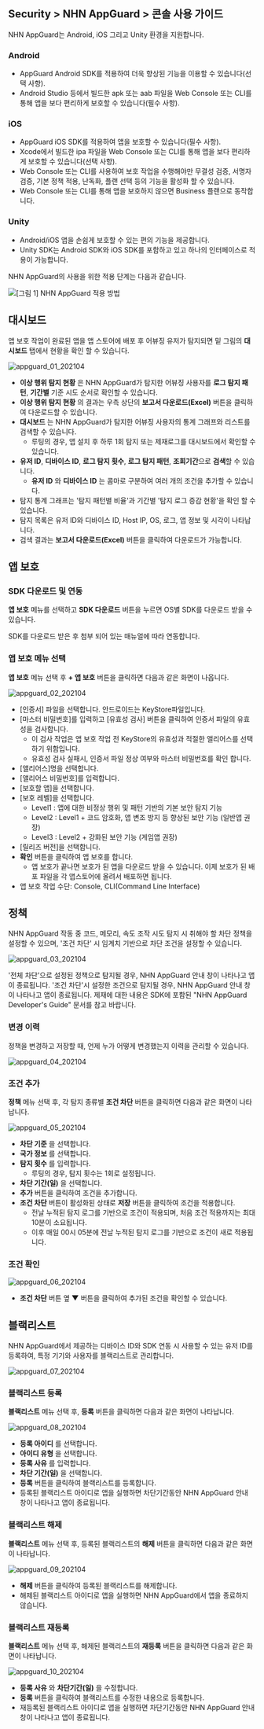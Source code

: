 ## Security > NHN AppGuard > 콘솔 사용 가이드

NHN AppGuard는 Android, iOS 그리고 Unity 환경을 지원합니다.

### Android

* AppGuard Android SDK를 적용하여 더욱 향상된 기능을 이용할 수 있습니다(선택 사항).
* Android Studio 등에서 빌드한 apk 또는 aab 파일을 Web Console 또는 CLI를 통해 앱을 보다 편리하게 보호할 수 있습니다(필수 사항).

### iOS

* AppGuard iOS SDK를 적용하여 앱을 보호할 수 있습니다(필수 사항).
* Xcode에서 빌드한 ipa 파일을 Web Console 또는 CLI를 통해 앱을 보다 편리하게 보호할 수 있습니다(선택 사항).
* Web Console 또는 CLI를 사용하여 보호 작업을 수행해야만 무결성 검증, 서명자 검증, 기본 정책 적용, 난독화, 플랜 선택 등의 기능을 활성화 할 수 있습니다.
* Web Console 또는 CLI를 통해 앱을 보호하지 않으면 Business 플랜으로 동작합니다.

### Unity

* Android/iOS 앱을 손쉽게 보호할 수 있는 편의 기능을 제공합니다.
* Unity SDK는 Android SDK와 iOS SDK를 포함하고 있고 하나의 인터페이스로 적용이 가능합니다.

NHN AppGuard의 사용을 위한 적용 단계는 다음과 같습니다.

![[그림 1] NHN AppGuard 적용 방법](http://static.toastoven.net/prod_appguard/AppGuard_3_overview01.png)

## 대시보드

앱 보호 작업이 완료된 앱을 앱 스토어에 배포 후 어뷰징 유저가 탐지되면 밑 그림의 **대시보드** 탭에서 현황을 확인 할 수 있습니다.

![appguard_01_202104](http://image.toast.com/aaaaaha/console-guide/1_1_%EB%8C%80%EC%8B%9C%EB%B3%B4%EB%93%9C_ko.png)

- **이상 행위 탐지 현황** 은 NHN AppGuard가 탐지한 어뷰징 사용자를 **로그 탐지 패턴**, **기간별** 기준 시도 순서로 확인할 수 있습니다.
- **이상 행위 탐지 현황** 의 결과는 우측 상단의 **보고서 다운로드(Excel)** 버튼을 클릭하여 다운로드할 수 있습니다.
- **대시보드** 는 NHN AppGuard가 탐지한 어뷰징 사용자의 통계 그래프와 리스트를 검색할 수 있습니다.
    - 루팅의 경우, 앱 설치 후 하루 1회 탐지 또는 제재로그를 대시보드에서 확인할 수 있습니다.
- **유저 ID**, **디바이스 ID**, **로그 탐지 횟수**, **로그 탐지 패턴**, **조회기간**으로 **검색**할 수 있습니다.
    - **유저 ID** 와 **디바이스 ID** 는 콤마로 구분하여 여러 개의 조건을 추가할 수 있습니다.
- 탐지 통계 그래프는 '탐지 패턴별 비율'과 기간별 '탐지 로그 증감 현황'을 확인 할 수 있습니다.
- 탐지 목록은 유저 ID와 디바이스 ID, Host IP, OS, 로그, 앱 정보 및 시각이 나타납니다.
- 검색 결과는 **보고서 다운로드(Excel)** 버튼을 클릭하여 다운로드가 가능합니다.

## 앱 보호

### SDK 다운로드 및 연동

**앱 보호** 메뉴를 선택하고 **SDK 다운로드** 버튼을 누르면 OS별 SDK를 다운로드 받을 수 있습니다.

SDK를 다운로드 받은 후 첨부 되어 있는 매뉴얼에 따라 연동합니다.

### 앱 보호 메뉴 선택

**앱 보호** 메뉴 선택 후 **+ 앱 보호** 버튼을 클릭하면 다음과 같은 화면이 나옵니다.

![appguard_02_202104](http://image.toast.com/aaaaaha/console-guide/2_1_%EC%95%B1%EB%B3%B4%ED%98%B8_ko.png)

* [인증서] 파일을 선택합니다. 안드로이드는 KeyStore파일입니다.
* [마스터 비밀번호]를 입력하고 [유효성 검사] 버튼을 클릭하여 인증서 파일의 유효성을 검사합니다.
    - 이 검사 작업은 앱 보호 작업 전 KeyStore의 유효성과 적절한 앨리어스를 선택하기 위함입니다.
    - 유효성 검사 실패시, 인증서 파일 정상 여부와 마스터 비밀번호를 확인 합니다.
* [앨리어스]명을 선택합니다.
* [앨리어스 비밀번호]를 입력합니다.
* [보호할 앱]을 선택합니다.
* [보호 레벨]을 선택합니다.
    - Level1 : 앱에 대한 비정상 행위 및 패턴 기반의 기본 보안 탐지 기능
    - Level2 : Level1 + 코드 암호화, 앱 변조 방지 등 향상된 보안 기능 (일반앱 권장)
    - Level3 : Level2 + 강화된 보안 기능 (게임앱 권장)
* [릴리즈 버전]을 선택합니다.
* **확인** 버튼을 클릭하여 앱 보호를 합니다.
    - 앱 보호가 끝나면 보호가 된 앱을 다운로드 받을 수 있습니다. 이제 보호가 된 배포 파일을 각 앱스토어에 올려서 배포하면 됩니다.
* 앱 보호 작업 수단: Console, CLI(Command Line Interface)

## 정책

NHN AppGuard 작동 중 코드, 메모리, 속도 조작 시도 탐지 시 취해야 할 차단 정책을 설정할 수 있으며, '조건 차단' 시 임계치 기반으로 차단 조건을 설정할 수 있습니다.

![appguard_03_202104](http://image.toast.com/aaaaaha/console-guide/3_1_%EC%A0%95%EC%B1%85_ko.png)

'전체 차단'으로 설정된 정책으로 탐지될 경우, NHN AppGuard 안내 창이 나타나고 앱이 종료됩니다.
'조건 차단'시 설정한 조건으로 탐지될 경우, NHN AppGuard 안내 창이 나타나고 앱이 종료됩니다.
제재에 대한 내용은 SDK에 포함된 "NHN AppGuard Developer's Guide" 문서를 참고 바랍니다.

### 변경 이력

정책을 변경하고 저장할 때, 언제 누가 어떻게 변경했는지 이력을 관리할 수 있습니다.

![appguard_04_202104](http://image.toast.com/aaaaaha/console-guide/3_2_%EC%A0%95%EC%B1%85%20%EB%B3%80%EA%B2%BD%EC%9D%B4%EB%A0%A5_ko.png)

### 조건 추가

**정책** 메뉴 선택 후, 각 탐지 종류별 **조건 차단** 버튼을 클릭하면 다음과 같은 화면이 나타납니다.

![appguard_05_202104](http://image.toast.com/aaaaaha/console-guide/3_3_%EC%A0%95%EC%B1%85%20%EC%A1%B0%EA%B1%B4%EC%B6%94%EA%B0%80_ko.png)

* **차단 기준** 을 선택합니다.
* **국가 정보** 를 선택합니다.
* **탐지 횟수** 를 입력합니다.
    - 루팅의 경우, 탐지 횟수는 1회로 설정됩니다.
* **차단 기간(일)** 을 선택합니다.
* **추가** 버튼을 클릭하여 조건을 추가합니다.
* **조건 차단** 버튼이 활성화된 상태로 **저장** 버튼을 클릭하여 조건을 적용합니다.
    - 전날 누적된 탐지 로그를 기반으로 조건이 적용되며, 처음 조건 적용까지는 최대 10분이 소요됩니다.
    - 이후 매일 00시 05분에 전날 누적된 탐지 로그를 기반으로 조건이 새로 적용됩니다.

### 조건 확인

![appguard_06_202104](http://image.toast.com/aaaaaha/console-guide/3_4_%EC%A0%95%EC%B1%85%20%EC%A1%B0%EA%B1%B4%ED%99%95%EC%9D%B8_ko.png)

* **조건 차단** 버튼 옆 **▼** 버튼을 클릭하여 추가된 조건을 확인할 수 있습니다.

## 블랙리스트

NHN AppGuard에서 제공하는 디바이스 ID와 SDK 연동 시 사용할 수 있는 유저 ID를 등록하여, 특정 기기와 사용자를 블랙리스트로 관리합니다.

![appguard_07_202104](http://image.toast.com/aaaaaha/console-guide/4_1_%EB%B8%94%EB%9E%99%EB%A6%AC%EC%8A%A4%ED%8A%B8_ko.png)

### 블랙리스트 등록

**블랙리스트** 메뉴 선택 후, **등록** 버튼을 클릭하면 다음과 같은 화면이 나타납니다.

![appguard_08_202104](http://image.toast.com/aaaaaha/console-guide/4_2_%EB%B8%94%EB%9E%99%EB%A6%AC%EC%8A%A4%ED%8A%B8%20%EB%93%B1%EB%A1%9D_ko.png)

* **등록 아이디** 를 선택합니다.
* **아이디 유형** 을 선택합니다.
* **등록 사유** 를 입력합니다.
* **차단 기간(일)** 을 선택합니다.
* **등록** 버튼을 클릭하여 블랙리스트를 등록합니다.
* 등록된 블랙리스트 아이디로 앱을 실행하면 차단기간동안 NHN AppGuard 안내 창이 나타나고 앱이 종료됩니다.

### 블랙리스트 해제

**블랙리스트** 메뉴 선택 후, 등록된 블랙리스트의 **해제** 버튼을 클릭하면 다음과 같은 화면이 나타납니다.

![appguard_09_202104](http://image.toast.com/aaaaaha/console-guide/4_3_%EB%B8%94%EB%9E%99%EB%A6%AC%EC%8A%A4%ED%8A%B8%20%ED%95%B4%EC%A0%9C_ko.png)

* **해제** 버튼을 클릭하여 등록된 블랙리스트를 해제합니다.
* 해제된 블랙리스트 아이디로 앱을 실행하면 NHN AppGuard에서 앱을 종료하지 않습니다.

### 블랙리스트 재등록

**블랙리스트** 메뉴 선택 후, 해제된 블랙리스트의 **재등록** 버튼을 클릭하면 다음과 같은 화면이 나타납니다.

![appguard_10_202104](http://image.toast.com/aaaaaha/console-guide/4_4_%EB%B8%94%EB%9E%99%EB%A6%AC%EC%8A%A4%ED%8A%B8%20%EC%9E%AC%EB%93%B1%EB%A1%9D_ko.png)

* **등록 사유** 와 **차단기간(일)** 을 수정합니다.
* **등록** 버튼을 클릭하여 블랙리스트를 수정한 내용으로 등록합니다.
* 재등록된 블랙리스트 아이디로 앱을 실행하면 차단기간동안 NHN AppGuard 안내 창이 나타나고 앱이 종료됩니다.